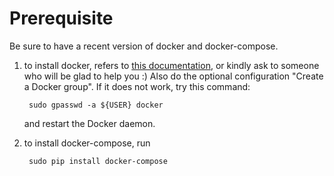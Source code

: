 <!--
This file has been generated with 'invoke project.sync'.
Do not modify. Any manual change will be lost.
-->
# Prerequisite

Be sure to have a recent version of docker and docker-compose.

1. to install docker, refers to [this
   documentation](https://docs.docker.com/engine/installation/linux/ubuntulinux/),
   or kindly ask to someone who will be glad to help you :)
   Also do the optional configuration "Create a Docker group". If it does not
   work, try this command:

        sudo gpasswd -a ${USER} docker

   and restart the Docker daemon.

2. to install docker-compose, run

        sudo pip install docker-compose
